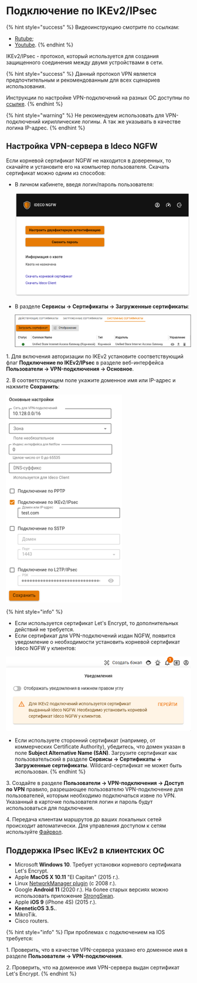 # Подключение по IKEv2/IPsec

{% hint style="success" %}
Видеоинструкцию смотрите по ссылкам:
* [Rutube](https://rutube.ru/video/5ff5b898fe9b5b010074ac972548bf1f/);
* [Youtube](https://www.youtube.com/watch?v=1dQJsP2B2S8).
{% endhint %}

IKEv2/IPsec - протокол, который используется для создания защищенного соединения между двумя устройствами в сети.

{% hint style="success" %}
Данный протокол VPN является предпочтительным и рекомендованным для всех сценариев использования.

Инструкции по настройке VPN-подключений на разных ОС доступны по [ссылке](/recipes/popular-recipes/vpn/README.md).
{% endhint %}

{% hint style="warning" %}
Не рекомендуем использовать для VPN-подключений кириллические логины. А так же указывать в качестве логина IP-адрес.
{% endhint %}

## Настройка VPN-сервера в Ideco NGFW

Если корневой сертификат NGFW не находится в доверенных, то скачайте и установите его на компьютер пользователя. Скачать сертификат можно одним из способов:

* В личном кабинете, введя логин/пароль пользователя:

    ![](/.gitbook/assets/user-personal-account6.png)
* В разделе **Сервисы -> Сертификаты -> Загруженные сертификаты**:

    ![](/.gitbook/assets/certs3.png)

1\. Для включения авторизации по IKEv2 установите соответствующий флаг **Подключение по IKEv2/IPsec** в разделе веб-интерфейса **Пользователи -> VPN-подключения -> Основное**.

2\. В соответствующем поле укажите доменное имя или IP-адрес и нажмите **Сохранить**:

![](/.gitbook/assets/vpn-authorization8.png)

{% hint style="info" %}

* Если используется сертификат Let's Encrypt, то дополнительных действий не требуется.
* Если сертификат для VPN-подключений издан NGFW, появится уведомление о необходимости установить корневой сертификат Ideco NGFW у клиентов:

![](/.gitbook/assets/vpn-authorization29.png)

* Если используете сторонний сертификат (например, от коммерческих Certificate Authority), убедитесь, что домен указан в поле **Subject Alternative Name (SAN)**. Загрузите сертификат как пользовательский в разделе **Сервисы -> Сертификаты -> Загруженные сертификаты**. Wildcard-сертификат не может быть использован.
{% endhint %}

3\. Создайте в разделе **Пользователи -> VPN-подключения -> Доступ по VPN** правило, разрешающее пользователю VPN-подключение для пользователей, которым необходимо подключаться извне по VPN. Указанный в карточке пользователя логин и пароль будут использоваться для подключения.

4\. Передача клиентам маршрутов до ваших локальных сетей происходит автоматически. Для управления доступом к сетям используйте [Файрвол](/settings/access-rules/firewall.md).

## Поддержка IPsec IKEv2 в клиентских ОС

* Microsoft **Windows 10**. Требует установки корневого сертификата Let's Encrypt.
* Apple **MacOS X 10.11** "El Capitan" (2015 г.).
* Linux [NetworkManager plugin](https://wiki.strongswan.org/projects/strongswan/wiki/NetworkManager) (c 2008 г.).
* Google **Android 11** (2020 г.). На более старых версиях можно использовать приложение [StrongSwan](https://play.google.com/store/apps/details?id=org.strongswan.android).
* Apple **iOS 9** (iPhone 4S) (2015 г.).
* **KeeneticOS 3.5.**.
* MikroTik.
* Cisco routers.

{% hint style="info" %}
При проблемах с подключением на IOS требуется:

1\. Проверить, что в качестве VPN-сервера указано его доменное имя в разделе **Пользователи -> VPN-подключения**.

2\.  Проверить, что на доменное имя VPN-сервера выдан сертификат Let's Encrypt.
{% endhint %}